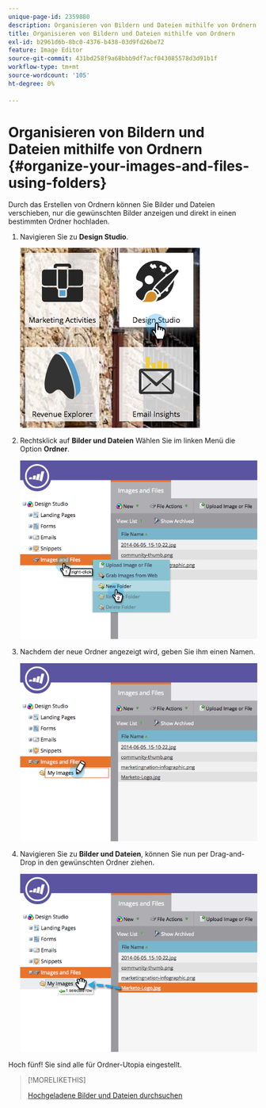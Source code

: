 ```yaml
---
unique-page-id: 2359880
description: Organisieren von Bildern und Dateien mithilfe von Ordnern - Marketo Docs - Produktdokumentation
title: Organisieren von Bildern und Dateien mithilfe von Ordnern
exl-id: b2961d6b-8bc0-4376-b438-03d9fd26be72
feature: Image Editor
source-git-commit: 431bd258f9a68bbb9df7acf043085578d3d91b1f
workflow-type: tm+mt
source-wordcount: '105'
ht-degree: 0%

---
```


# Organisieren von Bildern und Dateien mithilfe von Ordnern {#organize-your-images-and-files-using-folders}

Durch das Erstellen von Ordnern können Sie Bilder und Dateien verschieben, nur die gewünschten Bilder anzeigen und direkt in einen bestimmten Ordner hochladen.

1. Navigieren Sie zu **Design Studio**.

   ![](assets/designstudio-7.png)

1. Rechtsklick auf **Bilder und Dateien** Wählen Sie im linken Menü die Option **Ordner**.

   ![](assets/image2014-9-16-11-3a25-3a45.png)

1. Nachdem der neue Ordner angezeigt wird, geben Sie ihm einen Namen.

   ![](assets/image2014-9-16-11-3a25-3a53.png)

1. Navigieren Sie zu **Bilder und Dateien**, können Sie nun per Drag-and-Drop in den gewünschten Ordner ziehen.

   ![](assets/image2014-9-16-11-3a26-3a0.png)

Hoch fünf! Sie sind alle für Ordner-Utopia eingestellt.

>[!MORELIKETHIS]
>
>[Hochgeladene Bilder und Dateien durchsuchen](/help/marketo/product-docs/demand-generation/images-and-files/search-uploaded-images-and-files.md)
